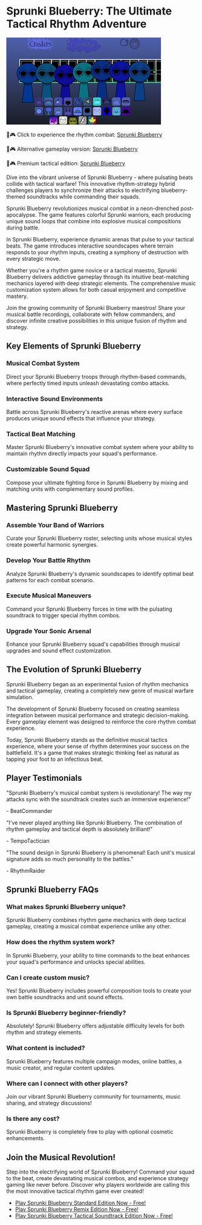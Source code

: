 # Sprunki Blueberry: The Ultimate Tactical Rhythm Adventure

![Sprunki Blueberry](https://raw.githubusercontent.com/sprunkiscrunkly/sprunki-blueberry/refs/heads/main/sprunki-blueberry.png "Sprunki Blueberry")

🎵🎮 Click to experience the rhythm combat: [Sprunki Blueberry](https://sprunksters.com/sprunki-blueberry/ "Sprunki Blueberry")

🎵🎮 Alternative gameplay version: [Sprunki Blueberry](https://sprunkiscrunkly.com/sprunki-blueberry/ "Sprunki Blueberry")

🎵🎮 Premium tactical edition: [Sprunki Blueberry](https://sprunkipyramixed.com/sprunki-blueberry/ "Sprunki Blueberry")

Dive into the vibrant universe of Sprunki Blueberry - where pulsating beats collide with tactical warfare! This innovative rhythm-strategy hybrid challenges players to synchronize their attacks to electrifying blueberry-themed soundtracks while commanding their squads.

Sprunki Blueberry revolutionizes musical combat in a neon-drenched post-apocalypse. The game features colorful Sprunki warriors, each producing unique sound loops that combine into explosive musical compositions during battle.

In Sprunki Blueberry, experience dynamic arenas that pulse to your tactical beats. The game introduces interactive soundscapes where terrain responds to your rhythm inputs, creating a symphony of destruction with every strategic move.

Whether you're a rhythm game novice or a tactical maestro, Sprunki Blueberry delivers addictive gameplay through its intuitive beat-matching mechanics layered with deep strategic elements. The comprehensive music customization system allows for both casual enjoyment and competitive mastery.

Join the growing community of Sprunki Blueberry maestros! Share your musical battle recordings, collaborate with fellow commanders, and discover infinite creative possibilities in this unique fusion of rhythm and strategy.

## Key Elements of Sprunki Blueberry

### Musical Combat System

Direct your Sprunki Blueberry troops through rhythm-based commands, where perfectly timed inputs unleash devastating combo attacks.

### Interactive Sound Environments

Battle across Sprunki Blueberry's reactive arenas where every surface produces unique sound effects that influence your strategy.

### Tactical Beat Matching

Master Sprunki Blueberry's innovative combat system where your ability to maintain rhythm directly impacts your squad's performance.

### Customizable Sound Squad

Compose your ultimate fighting force in Sprunki Blueberry by mixing and matching units with complementary sound profiles.

## Mastering Sprunki Blueberry

### Assemble Your Band of Warriors

Curate your Sprunki Blueberry roster, selecting units whose musical styles create powerful harmonic synergies.

### Develop Your Battle Rhythm

Analyze Sprunki Blueberry's dynamic soundscapes to identify optimal beat patterns for each combat scenario.

### Execute Musical Maneuvers

Command your Sprunki Blueberry forces in time with the pulsating soundtrack to trigger special rhythm combos.

### Upgrade Your Sonic Arsenal

Enhance your Sprunki Blueberry squad's capabilities through musical upgrades and sound effect customization.

## The Evolution of Sprunki Blueberry

Sprunki Blueberry began as an experimental fusion of rhythm mechanics and tactical gameplay, creating a completely new genre of musical warfare simulation.

The development of Sprunki Blueberry focused on creating seamless integration between musical performance and strategic decision-making. Every gameplay element was designed to reinforce the core rhythm combat experience.

Today, Sprunki Blueberry stands as the definitive musical tactics experience, where your sense of rhythm determines your success on the battlefield. It's a game that makes strategic thinking feel as natural as tapping your foot to an infectious beat.

## Player Testimonials

"Sprunki Blueberry's musical combat system is revolutionary! The way my attacks sync with the soundtrack creates such an immersive experience!"

\- BeatCommander

"I've never played anything like Sprunki Blueberry. The combination of rhythm gameplay and tactical depth is absolutely brilliant!"

\- TempoTactician

"The sound design in Sprunki Blueberry is phenomenal! Each unit's musical signature adds so much personality to the battles."

\- RhythmRaider

## Sprunki Blueberry FAQs

### What makes Sprunki Blueberry unique?

Sprunki Blueberry combines rhythm game mechanics with deep tactical gameplay, creating a musical combat experience unlike any other.

### How does the rhythm system work?

In Sprunki Blueberry, your ability to time commands to the beat enhances your squad's performance and unlocks special abilities.

### Can I create custom music?

Yes! Sprunki Blueberry includes powerful composition tools to create your own battle soundtracks and unit sound effects.

### Is Sprunki Blueberry beginner-friendly?

Absolutely! Sprunki Blueberry offers adjustable difficulty levels for both rhythm and strategy elements.

### What content is included?

Sprunki Blueberry features multiple campaign modes, online battles, a music creator, and regular content updates.

### Where can I connect with other players?

Join our vibrant Sprunki Blueberry community for tournaments, music sharing, and strategy discussions!

### Is there any cost?

Sprunki Blueberry is completely free to play with optional cosmetic enhancements.

## Join the Musical Revolution!

Step into the electrifying world of Sprunki Blueberry! Command your squad to the beat, create devastating musical combos, and experience strategy gaming like never before. Discover why players worldwide are calling this the most innovative tactical rhythm game ever created!

- [Play Sprunki Blueberry Standard Edition Now - Free!](https://sprunksters.com/sprunki-blueberry/)
- [Play Sprunki Blueberry Remix Edition Now - Free!](https://sprunkiscrunkly.com/sprunki-blueberry/)
- [Play Sprunki Blueberry Tactical Soundtrack Edition Now - Free!](https://sprunkipyramixed.com/sprunki-blueberry/)
